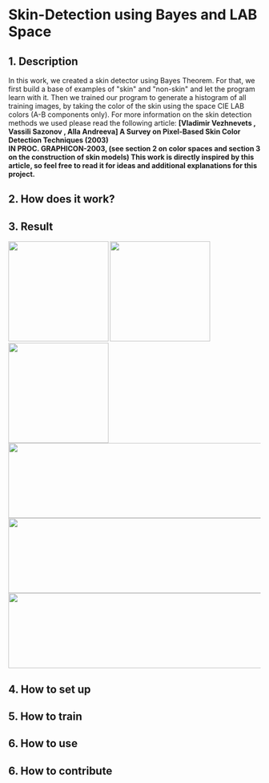 # Skin-Detection using Bayes and LAB Space
## 1. Description
In this work, we created a skin detector using Bayes Theorem. For that,
we first build a base of examples of "skin" and "non-skin" and let the program learn with it.
Then we trained our program to generate a histogram of all training images, by taking the color of the skin using the space
CIE LAB colors (A-B components only).
For more information on the skin detection methods we used please read the following article:
<b>[Vladimir Vezhnevets , Vassili Sazonov , Alla Andreeva] A Survey on Pixel-Based Skin Color Detection Techniques (2003) </b> </br>
<b> IN PROC. GRAPHICON-2003, 
(see section 2 on color spaces and section 3 on the construction of
skin models)
This work is directly inspired by this article, so feel free to read it for ideas and additional explanations for this project.
## 2. How does it work?


## 3. Result
<div style="align:center">
  <b><img src="https://raw.githubusercontent.com/Jassarpc/Skin-Detection/master/shoush.jpg" width="200" height="200"/></b>
  <b><img src="https://raw.githubusercontent.com/Jassarpc/Skin-Detection/master/detect_mask_shoush.jpg" width="200" height="200"/></b>
  <b><img src="https://raw.githubusercontent.com/Jassarpc/Skin-Detection/master/detect_output_shoush.jpg" width="200" height="200"/></b>
</div>
<div>
  <img src="https://raw.githubusercontent.com/Jassarpc/Skin-Detection/master/nefa.png" width="700" height="150"/>
  <img src="https://raw.githubusercontent.com/Jassarpc/Skin-Detection/master/detect_mask_nefa.png" width="700" height="150"/>
  <img src="https://raw.githubusercontent.com/Jassarpc/Skin-Detection/master/detect_output_nefa.png" width="700" height="150"/>
</div>

## 4. How to set up



## 5. How to train



## 6. How to use



## 6. How to contribute
